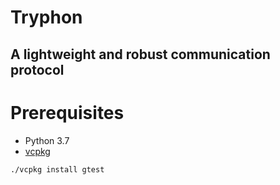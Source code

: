 Tryphon
===

A lightweight and robust communication protocol
---

# Prerequisites

* Python 3.7
* [vcpkg](https://github.com/Microsoft/vcpkg)

``` bash
./vcpkg install gtest
```